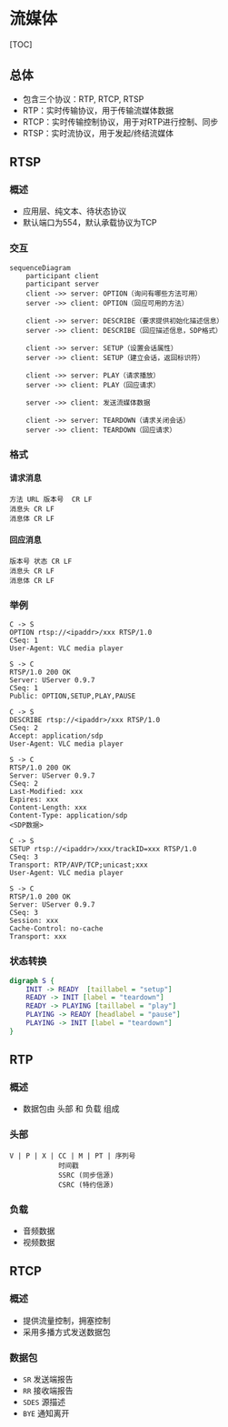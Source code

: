 



# 流媒体

[TOC]


## 总体

* 包含三个协议：RTP, RTCP, RTSP
* RTP：实时传输协议，用于传输流媒体数据
* RTCP：实时传输控制协议，用于对RTP进行控制、同步
* RTSP：实时流协议，用于发起/终结流媒体


## RTSP

### 概述
* 应用层、纯文本、待状态协议
* 默认端口为554，默认承载协议为TCP


### 交互
```mermaid
sequenceDiagram
    participant client
    participant server
    client ->> server: OPTION（询问有哪些方法可用）
    server ->> client: OPTION（回应可用的方法）

    client ->> server: DESCRIBE（要求提供初始化描述信息）
    server ->> client: DESCRIBE（回应描述信息，SDP格式）

    client ->> server: SETUP（设置会话属性）
    server ->> client: SETUP（建立会话，返回标识符）

    client ->> server: PLAY（请求播放）
    server ->> client: PLAY（回应请求）

    server ->> client: 发送流媒体数据

    client ->> server: TEARDOWN（请求关闭会话）
    server ->> client: TEARDOWN（回应请求）
```

### 格式

#### 请求消息
```
方法 URL 版本号  CR LF
消息头 CR LF
消息体 CR LF
```


#### 回应消息
```
版本号 状态 CR LF
消息头 CR LF
消息体 CR LF
```

### 举例

```
C -> S
OPTION rtsp://<ipaddr>/xxx RTSP/1.0
CSeq: 1
User-Agent: VLC media player

S -> C
RTSP/1.0 200 OK
Server: UServer 0.9.7
CSeq: 1
Public: OPTION,SETUP,PLAY,PAUSE

C -> S
DESCRIBE rtsp://<ipaddr>/xxx RTSP/1.0
CSeq: 2
Accept: application/sdp
User-Agent: VLC media player

S -> C
RTSP/1.0 200 OK
Server: UServer 0.9.7
CSeq: 2
Last-Modified: xxx
Expires: xxx
Content-Length: xxx
Content-Type: application/sdp
<SDP数据>

C -> S
SETUP rtsp://<ipaddr>/xxx/trackID=xxx RTSP/1.0
CSeq: 3
Transport: RTP/AVP/TCP;unicast;xxx
User-Agent: VLC media player

S -> C
RTSP/1.0 200 OK
Server: UServer 0.9.7
CSeq: 3
Session: xxx
Cache-Control: no-cache
Transport: xxx
```


### 状态转换
```dot
digraph S {
    INIT -> READY  [taillabel = "setup"]
    READY -> INIT [label = "teardown"]
    READY -> PLAYING [taillabel = "play"]
    PLAYING -> READY [headlabel = "pause"]
    PLAYING -> INIT [label = "teardown"]
}
```


## RTP

### 概述
* 数据包由 头部 和 负载 组成


### 头部
```
V | P | X | CC | M | PT | 序列号
            时间戳
            SSRC (同步信源)
            CSRC (特约信源)
```

### 负载
* 音频数据
* 视频数据


## RTCP

### 概述
* 提供流量控制，拥塞控制
* 采用多播方式发送数据包

### 数据包
* `SR` 发送端报告
* `RR` 接收端报告
* `SDES` 源描述
* `BYE`  通知离开